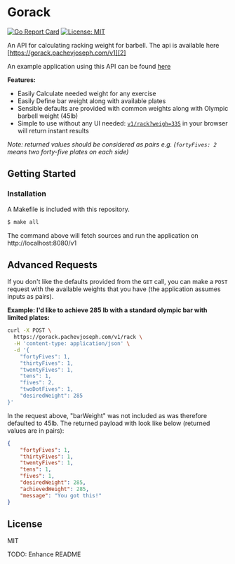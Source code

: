 # Gorack

[![Go Report Card](https://goreportcard.com/badge/github.com/pachev/gorack)][1]
[![License: MIT](https://img.shields.io/badge/License-MIT-yellow.svg)][6]


An API for calculating racking weight for barbell. The api is available here [https://gorack.pachevjoseph.com/v1][2]

An example application using this API can be found [here][3]

**Features:**

* Easily Calculate needed weight for any exercise
* Easily Define bar weight along with available plates
* Sensible defaults are provided with common weights along with Olympic barbell weight (45lb)
* Simple to use without any UI needed: [`v1/rack?weigh=335`][4] in your browser will return instant results 

_Note: returned values should be considered as pairs e.g. (`fortyFives: 2` means two forty-five plates on each side)_

## Getting Started

### Installation

A Makefile is included with this repository. 
```bash
$ make all
```

The command above will fetch sources and run the application on http://localhost:8080/v1

## Advanced Requests

If you don't like the defaults provided from the `GET` call, you can make a `POST` request with the available weights 
that you have (the application assumes inputs as pairs). 

__Example: I'd like to achieve 285 lb with a standard olympic bar with limited plates:__
```bash
curl -X POST \
  https://gorack.pachevjoseph.com/v1/rack \
  -H 'content-type: application/json' \
  -d '{
	"fortyFives": 1,
	"thirtyFives": 1,
	"twentyFives": 1,
	"tens": 1,
	"fives": 2,
	"twoDotFives": 1,
	"desiredWeight": 285
}'
```

In the request above, "barWeight" was not included as was therefore defaulted to 45lb. The returned payload with look like below (returned values are in pairs):

```json
{
    "fortyFives": 1,
    "thirtyFives": 1,
    "twentyFives": 1,
    "tens": 1,
    "fives": 1,
    "desiredWeight": 285,
    "achievedWeight": 285,
    "message": "You got this!"
}
```

## License
MIT

TODO: Enhance README

[1]: https://goreportcard.com/report/github.com/pachev/gorack
[2]: https://gorack.pachevjoseph.com/v1/rack?weight=225
[3]: Nothing
[4]: https://gorack.pachevjoseph.com/v1/rack?weight=335
[5]: https://golang.org/doc/install
[6]: https://opensource.org/licenses/MIT
